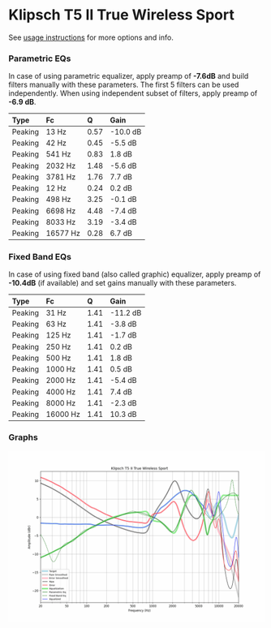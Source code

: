 # Klipsch T5 II True Wireless Sport
See [usage instructions](https://github.com/jaakkopasanen/AutoEq#usage) for more options and info.

### Parametric EQs
In case of using parametric equalizer, apply preamp of **-7.6dB** and build filters manually
with these parameters. The first 5 filters can be used independently.
When using independent subset of filters, apply preamp of **-6.9 dB**.

| Type    | Fc       |    Q | Gain     |
|:--------|:---------|:-----|:---------|
| Peaking | 13 Hz    | 0.57 | -10.0 dB |
| Peaking | 42 Hz    | 0.45 | -5.5 dB  |
| Peaking | 541 Hz   | 0.83 | 1.8 dB   |
| Peaking | 2032 Hz  | 1.48 | -5.6 dB  |
| Peaking | 3781 Hz  | 1.76 | 7.7 dB   |
| Peaking | 12 Hz    | 0.24 | 0.2 dB   |
| Peaking | 498 Hz   | 3.25 | -0.1 dB  |
| Peaking | 6698 Hz  | 4.48 | -7.4 dB  |
| Peaking | 8033 Hz  | 3.19 | -3.4 dB  |
| Peaking | 16577 Hz | 0.28 | 6.7 dB   |

### Fixed Band EQs
In case of using fixed band (also called graphic) equalizer, apply preamp of **-10.4dB**
(if available) and set gains manually with these parameters.

| Type    | Fc       |    Q | Gain     |
|:--------|:---------|:-----|:---------|
| Peaking | 31 Hz    | 1.41 | -11.2 dB |
| Peaking | 63 Hz    | 1.41 | -3.8 dB  |
| Peaking | 125 Hz   | 1.41 | -1.7 dB  |
| Peaking | 250 Hz   | 1.41 | 0.2 dB   |
| Peaking | 500 Hz   | 1.41 | 1.8 dB   |
| Peaking | 1000 Hz  | 1.41 | 0.5 dB   |
| Peaking | 2000 Hz  | 1.41 | -5.4 dB  |
| Peaking | 4000 Hz  | 1.41 | 7.4 dB   |
| Peaking | 8000 Hz  | 1.41 | -2.3 dB  |
| Peaking | 16000 Hz | 1.41 | 10.3 dB  |

### Graphs
![](./Klipsch%20T5%20II%20True%20Wireless%20Sport.png)